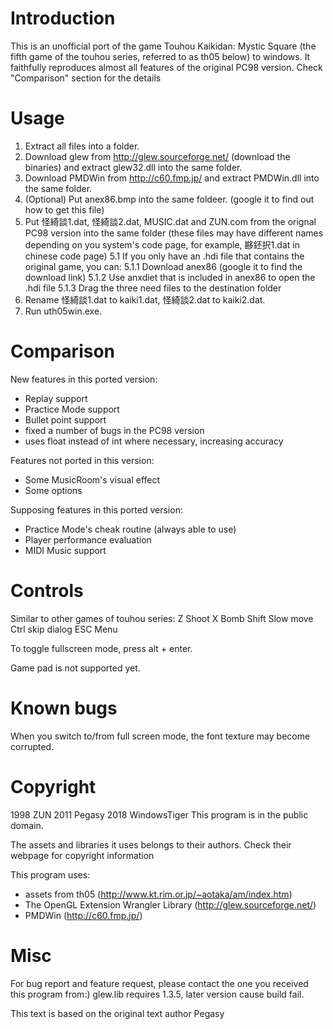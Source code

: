 Introduction
============
This is an unofficial port of the game Touhou Kaikidan: Mystic Square (the fifth game of the touhou series, referred to as th05 below) to windows. It faithfully reproduces almost all features of the original PC98 version. Check "Comparison" section for the details

Usage
=====
1. Extract all files into a folder.
2. Download glew from http://glew.sourceforge.net/ (download the binaries) and extract glew32.dll into the same folder.
3. Download PMDWin from http://c60.fmp.jp/ and extract PMDWin.dll into the same folder.
4. (Optional) Put anex86.bmp into the same foldeer. (google it to find out how to get this file)
5. Put 怪綺談1.dat, 怪綺談2.dat, MUSIC.dat and ZUN.com from the orignal PC98 version into the same folder (these files may have different names depending on you system's code page, for example, 夦鉟択1.dat in chinese code page)
  5.1 If you only have an .hdi file that contains the original game, you can:
    5.1.1 Download anex86 (google it to find the download link)
    5.1.2 Use anxdiet that is included in anex86 to open the .hdi file
    5.1.3 Drag the three need files to the destination folder
6. Rename 怪綺談1.dat to kaiki1.dat, 怪綺談2.dat to kaiki2.dat.
7. Run uth05win.exe.

Comparison
==========
New features in this ported version:
 * Replay support
 * Practice Mode support
 * Bullet point support
 * fixed a number of bugs in the PC98 version
 * uses float instead of int where necessary, increasing accuracy

Features not ported in this version:
 * Some MusicRoom's visual effect
 * Some options

Supposing features in this ported version:
 * Practice Mode's cheak routine (always able to use)
 * Player performance evaluation
 * MIDI Music support
 
Controls
========
Similar to other games of touhou series:
  Z      Shoot
  X      Bomb
  Shift  Slow move
  Ctrl   skip dialog
  ESC    Menu

To toggle fullscreen mode, press alt + enter.

Game pad is not supported yet.

Known bugs
==========
When you switch to/from full screen mode, the font texture may become corrupted.

Copyright
=========
1998 ZUN
2011 Pegasy
2018 WindowsTiger
This program is in the public domain.

The assets and libraries it uses belongs to their authors. Check their webpage for copyright information

This program uses:
* assets from th05 (http://www.kt.rim.or.jp/~aotaka/am/index.htm)
* The OpenGL Extension Wrangler Library (http://glew.sourceforge.net/)
* PMDWin (http://c60.fmp.jp/)


Misc
====
For bug report and feature request, please contact the one you received this program from:)
glew.lib requires 1.3.5, later version cause build fail.

This text is based on the original text author Pegasy
